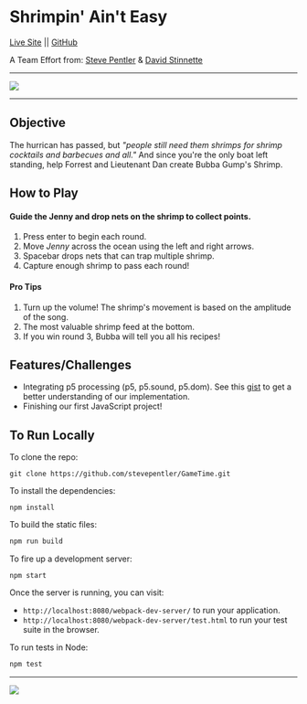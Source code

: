 # Shrimpin' Ain't Easy
[Live Site](http://stevepentler.github.io/GameTime/) || [GitHub](https://github.com/stevepentler/GameTime)

A Team Effort from:
[Steve Pentler](https://github.com/stevepentler) & [David Stinnette](https://github.com/dastinnette)
___
![](http://g.recordit.co/GQ0WUINzlO.gif)
___
## Objective
The hurrican has passed, but *"people still need them shrimps for shrimp cocktails and barbecues and all."* And since you're the only boat left standing, help Forrest and Lieutenant Dan create Bubba Gump's Shrimp. 

## How to Play
#### Guide the Jenny and drop nets on the shrimp to collect points.
1. Press enter to begin each round.
2. Move *Jenny* across the ocean using the left and right arrows.
3. Spacebar drops nets that can trap multiple shrimp.
4. Capture enough shrimp to pass each round!

#### Pro Tips
1. Turn up the volume! The shrimp's movement is based on the amplitude of the song.
2. The most valuable shrimp feed at the bottom. 
3. If you win round 3, Bubba will tell you all his recipes!

## Features/Challenges
- Integrating p5 processing (p5, p5.sound, p5.dom). See this [gist](https://gist.github.com/stevepentler/99d89ad4ef79b9fae0dd628961e7bbd7) to get a better understanding of our implementation.
- Finishing our first JavaScript project!

## To Run Locally

To clone the repo: 
``` 
git clone https://github.com/stevepentler/GameTime.git
```

To install the dependencies:

```
npm install
```

To build the static files:

```js
npm run build
```

To fire up a development server:

```
npm start
```

Once the server is running, you can visit:

* `http://localhost:8080/webpack-dev-server/` to run your application.
* `http://localhost:8080/webpack-dev-server/test.html` to run your test suite in the browser.


To run tests in Node:

```js
npm test
```
___
![](http://chrisvonada.com/wp-content/uploads/2015/11/The-Tide-Turns1.jpg)
